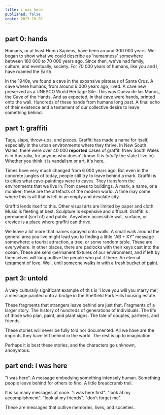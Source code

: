 ```yaml
---
title: i was here
published: false
cdate: 2023-10-28
---
```




## part 0: hands

Humans, or at least Homo Sapiens, have been around 300 000 years. We began to show what we could describe as 'humanness' somewhere between 160 000 to 70 000 years ago. Since then, we've had family, culture, and eventually, society. For 70 000 years of humans, like you and I, have roamed the Earth.

In the 1940s, we found a cave in the expansive plateaus of Santa Cruz. A cave where humans, from around 6 000 years ago, lived. A cave new preserved as a UNESCO World Heritage Site. This was Cueva de las Manos, the Cave of the Hands. And as expected, in that cave were hands, printed onto the wall. Hundreds of these hands from humans long past. A final echo of their existence and a testament of our collective desire to leave something behind.

## part 1: graffiti

Tags, slaps, throw-ups, and pieces. Graffiti has made a name for itself, especially in the urban environments where they thrive. In New South Wales, there were over 40 000 **reported** cases of graffiti (New South Wales is in Australia, for anyone who doesn't know. It is *totally* the state I live in). Whether you think it is vandalism or art, it's here.

Times have very much changed from 6 000 years ago. But even in the concrete jungles of today, people still try to leave behind a mark.  Graffiti is to cities what cave-paintings were to caves. They transform the environments that we live in. From caves to buildings. A mark, a name, or a moniker; these are the artefacts of the modern world. A time may come where this is all that is left in an empty and desolate city.

Graffiti lends itself to this. Other visual arts are limited by paper and cloth. Music is fleeting at best. Sculpture is expensive and difficult. Graffiti is permanent (sort of) and public. Anywhere accessible wall, surface, or crevice is a place where graffiti can thrive.

We leave a lot more that names sprayed onto walls. A small walk around the general area you live might lead you to finding a little "AB + XY" message somewhere: a tourist attraction, a tree, or some random table. These are everywhere. In other places, there are padlocks with their keys cast into the ocean. These are semi-permanent fixtures of our environment, and if left by themselves will long outlive the people who put it there. An eternal testament of love. Well, until someone walks in with a fresh bucket of paint.

## part 3: untold

A very culturally significant example of this is 'i love you will you marry me', a message painted onto a bridge in the Sheffield Park Hills housing estate.

These fragments that strangers leave behind are just that. Fragments of a larger story. The history of hundreds of generations of individuals. The life of those who plan, paint, and plant signs. The tale of couples, partners, and friends.

These stories will never be fully told nor documented. All we have are the imprints they have left behind in the world. The rest is up to imagination.

Perhaps it is best these stories, and the characters go unknown, anonymous.

## part end: i was here

"i was here". A message embodying something intensely human. Something people leave behind for others to find. A little breadcrumb trail.

It is so many messages at once. "i was here first". "look at my accomplishment". "look at my friends". "don't forget me".

These are messages that outlive memories, lives, and societies.
